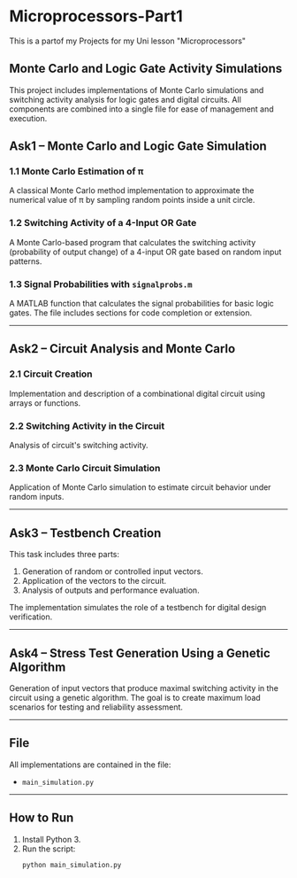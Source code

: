 # Microprocessors-Part1
This is a partof  my Projects for my Uni lesson "Microprocessors"

## Monte Carlo and Logic Gate Activity Simulations
This project includes implementations of Monte Carlo simulations and switching activity analysis for logic gates and digital circuits. All components are combined into a single file for ease of management and execution.

## Ask1 – Monte Carlo and Logic Gate Simulation

### 1.1 Monte Carlo Estimation of π

A classical Monte Carlo method implementation to approximate the numerical value of π by sampling random points inside a unit circle.

### 1.2 Switching Activity of a 4-Input OR Gate

A Monte Carlo-based program that calculates the switching activity (probability of output change) of a 4-input OR gate based on random input patterns.

### 1.3 Signal Probabilities with `signalprobs.m`

A MATLAB function that calculates the signal probabilities for basic logic gates. The file includes sections for code completion or extension.

---

## Ask2 – Circuit Analysis and Monte Carlo

### 2.1 Circuit Creation

Implementation and description of a combinational digital circuit using arrays or functions.

### 2.2 Switching Activity in the Circuit
  
Analysis of circuit's switching activity.

### 2.3 Monte Carlo Circuit Simulation

Application of Monte Carlo simulation to estimate circuit behavior under random inputs.

---

## Ask3 – Testbench Creation

This task includes three parts:

1. Generation of random or controlled input vectors.
2. Application of the vectors to the circuit.
3. Analysis of outputs and performance evaluation.

The implementation simulates the role of a testbench for digital design verification.

---

## Ask4 – Stress Test Generation Using a Genetic Algorithm

Generation of input vectors that produce maximal switching activity in the circuit using a genetic algorithm. The goal is to create maximum load scenarios for testing and reliability assessment.

---

## File

All implementations are contained in the file:
- `main_simulation.py`

---

## How to Run

1. Install Python 3.
2. Run the script:
   ```bash
   python main_simulation.py


